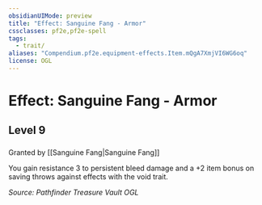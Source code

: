 ```yaml
---
obsidianUIMode: preview
title: "Effect: Sanguine Fang - Armor"
cssclasses: pf2e,pf2e-spell
tags:
  - trait/
aliases: "Compendium.pf2e.equipment-effects.Item.mQgA7XmjVI6WG6oq"
license: OGL
---
```

# Effect: Sanguine Fang - Armor
## Level 9
### 






Granted by [[Sanguine Fang|Sanguine Fang]]

You gain resistance 3 to persistent bleed damage and a +2 item bonus on saving throws against effects with the void trait.

*Source: Pathfinder Treasure Vault*
*OGL*